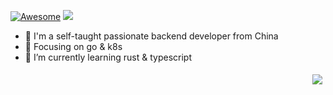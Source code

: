 [![Awesome](https://awesome.re/badge.svg)](https://awesome.re)
[![](https://img.shields.io/badge/Golang-1E90FF?style=flat-square&logo=go&logoColor=white)](#)

<!-- ### Hi there 👋 -->
- 🔭 I'm a self-taught passionate backend developer from China
- :orange_book: Focusing on go & k8s
- 🌱 I’m currently learning rust & typescript

<img src="https://github-readme-stats.vercel.app/api?username=1ch0&show_icons=true&icon_color=CE1D2D&text_color=718096&bg_color=ffffff&hide_title=true" align="right" style="margin: 5px; margin-top: 5px;"/> 

<!--
<img src="https://changkun.de/urlstat?mode=github&repo=1ch0/1ch0" align="right" style="margin: 5px; margin-bottom: 20px;" />

![](https://github-profile-summary-cards.vercel.app/api/cards/profile-details?username=1ch0&theme=github)
![](https://github-profile-summary-cards.vercel.app/api/cards/repos-per-language?username=1ch0&theme=github)
![](https://github-profile-summary-cards.vercel.app/api/cards/most-commit-language?username=1ch0&theme=github)



![](https://github-profile-summary-cards.vercel.app/api/cards/stats?username=1ch0&theme=github)
![](https://github-profile-summary-cards.vercel.app/api/cards/productive-time?username=1ch0&theme=github)


[![](https://img.shields.io/badge/bilibili-fb7299?style=flat-square&logo=Bilibili&logoColor=white)](#)
[![](https://img.shields.io/badge/-JavaScript-red?style=flat-square&logo=javascript&logoColor=white)](#)
[![](https://img.shields.io/badge/vue-4FC08D?style=flat-square&logo=Vue.js&logoColor=white)](#)
[![](https://img.shields.io/badge/react-61DAFB?style=flat-square&logo=react&logoColor=white)](#)
[![](https://img.shields.io/badge/golang-000000?style=flat-square&logo=jetbrains)](#) 

[![1ch0's GitHub stats](https://github-readme-stats.vercel.app/api?username=1ch0&show_icons=true&count_private=true&theme=cobalt)](https://github.com/1ch0/github-readme-stats)
 [![Top Langs](https://github-readme-stats.vercel.app/api/top-langs/?username=1ch0&layout=compact)](https://github.com/anuraghazra/github-readme-stats)


 <img align="right" height="137px" src="https://github-readme-stats.vercel.app/api?username=1ch0&hide_title=true&hide_border=true&show_icons=true&include_all_commits=true&line_height=21&bg_color=0,EC6C6C,FFD479,FFFC79,73FA79&theme=graywhite&locale=cn" /> 
 <img align="right" width="150px" src="https://raw.githubusercontent.com/1ch0/Figure-bed/main/img/go1.jpg"> 
 <img align="right" width="150px" src="https://raw.githubusercontent.com/1ch0/Figure-bed/main/img/desktop1.jpg"> 
 <br/>
<img align="right" height="137px" src="https://github-readme-stats.vercel.app/api/top-langs/?username=1ch0&hide_title=true&hide_border=true&layout=compact&bg_color=0,73FA79,73FDFF,D783FF&theme=graywhite&locale=cn" /> 



**1ch0/1ch0** is a ✨ _special_ ✨ repository because its `README.md` (this file) appears on your GitHub profile.

Here are some ideas to get you started:

- 🔭 I’m currently working on ...
- 🌱 I’m currently learning ...
- 👯 I’m looking to collaborate on ...
- 🤔 I’m looking for help with ...
- 💬 Ask me about ...
- 📫 How to reach me: ...
- 😄 Pronouns: ...
- ⚡ Fun fact: ...
- :orange_book: Focusing on Go & PHP
- :hammer: Technology blogger
- :ram: Founder the PHP-Z
- :meat_on_bone: Meat lover



-->

